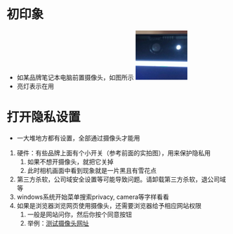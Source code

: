 # 初印象
- 如某品牌笔记本电脑前置摄像头，如图所示
![](laptop-camera.png)
- 亮灯表示在用
# 打开隐私设置
- 一大堆地方都有设置，全部通过摄像头才能用
1. 硬件：有些品牌上面有个小开关（参考前面的实拍图），用来保护隐私用
   1. 如果不想开摄像头，就把它关掉
   2. 此时相机画面中看到现象就是一片黑且有雪花点
2. 第三方杀软，公司域安全设置等可能导致问题。请卸载第三方杀软，退公司域等
3. windows系统开始菜单搜索privacy, camera等字样看看
4. 如果是浏览器浏览网页使用摄像头，还需要浏览器给予相应网站权限
   1. 一般是网站问你，然后你按个同意按钮
   2. 举例：[测试摄像头网址](https://webcamtests.com/)
